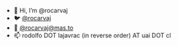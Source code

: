 - 👋 Hi, I’m @rocarvaj
- 🐦 [@rocarvaj](https://twitter.com/rocarvaj)
- 🐘 [@rocarvaj@mas.to](https://mas.to/@rocarvaj)
- 📫 rodolfo DOT lajavrac (in reverse order) AT uai DOT cl

<!---
rocarvaj/rocarvaj is a ✨ special ✨ repository because its `README.md` (this file) appears on your GitHub profile.
You can click the Preview link to take a look at your changes.
--->
